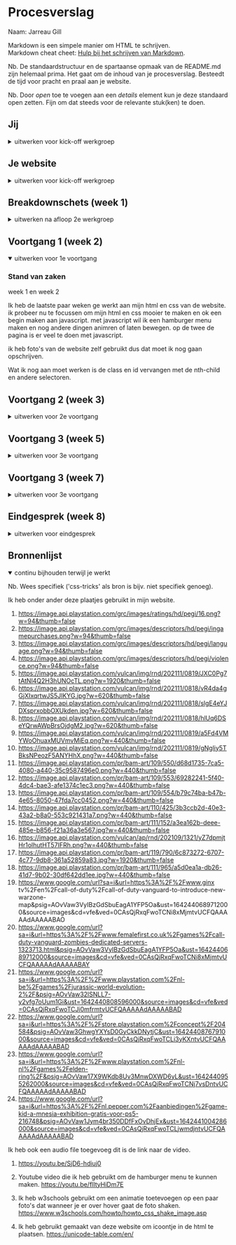 # Procesverslag
Naam: Jarreau Gill

Markdown is een simpele manier om HTML te schrijven.  
Markdown cheat cheet: [Hulp bij het schrijven van Markdown](https://github.com/adam-p/markdown-here/wiki/Markdown-Cheatsheet).

Nb. De standaardstructuur en de spartaanse opmaak van de README.md zijn helemaal prima. Het gaat om de inhoud van je procesverslag. Besteedt de tijd voor pracht en praal aan je website.

Nb. Door *open* toe te voegen aan een *details* element kun je deze standaard open zetten. Fijn om dat steeds voor de relevante stuk(ken) te doen.





## Jij

<details>
<summary>uitwerken voor kick-off werkgroep</summary>

### Auteur:
Jarreau Gill 

#### Je startniveau:
startniveau: ik ben blauw.

#### Je focus:
surefaceplane.
 
</details>





## Je website

<details>
<summary>uitwerken voor kick-off werkgroep</summary>

### Je opdracht:
https://store.playstation.com/nl-nl/pages/latest

#### Screenshot(s) van de eerste pagina (small screen): 
Homepage 
<img src="images/homepagina.jpeg" width="375px" alt="omschrijving van de pagina">

#### Screenshot(s) van de tweede pagina (small screen):
Productpage  
<img src="images/productpagina.jpeg" width="375px" alt="omschrijving van de pagina">
 
</details>



## Breakdownschets (week 1)

<details>
<summary>uitwerken na afloop 2e werkgroep</summary>

### de hele pagina: 
<img src="images/dummy-plaatje.jpg" width="375px" alt="breakdown van de hele pagina">

### dynamisch deel (bijv menu): 
<img src="images/dummy-plaatje.jpg" width="375px" alt="breakdown van een dynamisch deel">

### wellicht nog een dynamisch deel (bijv filter): 
<img src="images/dummy-plaatje.jpg" width="375px" alt="breakdown van nog een dynamisch deel">

</details>





## Voortgang 1 (week 2)

<details open>
<summary>uitwerken voor 1e voortgang</summary>

### Stand van zaken
week 1 en week 2

Ik heb de laatste paar weken ge werkt aan mijn html en css van de website.
ik probeer nu te focussen om mijn html en css mooier te maken en ok een begin maken aan javascript.
met javascript wil ik een hamburger menu maken en nog andere dingen animren of laten bewegen.
op de twee de pagina is er veel te doen met javascript.

ik heb foto's van de website zelf gebruikt dus dat moet ik nog gaan opschrijven.

Wat ik nog aan moet werken is de class en id vervangen met de nth-child en andere selectoren.


</details>


## Voortgang 2 (week 3)

<details>
<summary>uitwerken voor 2e voortgang</summary>

### Stand van zaken
Deze week heb ik aan de productpagina gewerkt en het namaken van de pagina om alles op dezelfde manier te maken.
ik heb ook de css aangepast om de pagina vorm te geven.

Ik moet aangeven welek bronnen ik heb gebruikt voor de website zoals foto's enz.

Voor de rest heb ik niks gedaan met de webiste.

</details>


## Voortgang 3 (week 5)

<details>
<summary>uitwerken voor 3e voortgang</summary>

### Stand van zaken
De week voor de vakantie heb ik niet echt aan de website gewerkt.
In de vakantie heb ik niet echt aan de website gewrkt.
Ik heb wel door middel van volgen van een youtube video de hamburger menu kunnen maken ik zal de bron toevoegen tot mijn bronnen lijst.

</details>

## Voortgang 3 (week 7)

<details>
<summary>uitwerken voor 3e voortgang</summary>

### Stand van zaken
Tijdens de voortgangs gesprek met de docent hebben wij een paar afspraken gemaakt wat er verbeterd moet in de code en wat er nog erbij moet.
Ik moet nog op de surfaceplane werken en 5 states toepassen aan mijn webiste.
Boven dit moet ik nog kleine dingen aan mijn website aanpassen, zoals:
[Monday 4:38 PM] Danny de Vries
    
.Section uit footer
    
.Pixels hier en daar weglaten in css

.Classje weghalen en iets met nth-child doen

.Huisstijl van playstation store iets meer terug laten komen, lettertypes

Ik verder een paar animaties voor de surfaceplaen toegevoegd.
zoals een animatie dat laat een paar van de foto's shaken als je er overheen hovert.

ik heb ook een scroll optie toegevoegd dat als je scrollt verschijnt er een back to top buttun dat het makkelijker maakt om helemaal boven aan de website weer te komen.

Ik heb ook bij de html de scroll-behavior aangepast zodat het smooth gaat en niet te snel.

Ik heb op de homepagina een audio file toegevoegd dat de playstation slogan speelt.
Ik heb ook de hover element op sommige buttons toegepast.



</details>


## Eindgesprek (week 8)

<details>
<summary>uitwerken voor eindgesprek</summary>

### Stand van zaken
hier dit ging goed & dit was lastig (neem ook screenshots op van delen van je website en code)

### Screenshot(s)

hier screenshot(s) van je eindresultaat

</details>





## Bronnenlijst

<details open>
<summary>continu bijhouden terwijl je werkt</summary>

Nb. Wees specifiek ('css-tricks' als bron is bijv. niet specifiek genoeg).

Ik heb onder ander deze plaatjes gebruikt in mijn website.
1. https://image.api.playstation.com/grc/images/ratings/hd/pegi/16.png?w=94&thumb=false
2. https://image.api.playstation.com/grc/images/descriptors/hd/pegi/ingamepurchases.png?w=94&thumb=false
3. https://image.api.playstation.com/grc/images/descriptors/hd/pegi/language.png?w=94&thumb=false
4. https://image.api.playstation.com/grc/images/descriptors/hd/pegi/violence.png?w=94&thumb=false
5. https://image.api.playstation.com/vulcan/img/rnd/202111/0819/JXC0Pg7tAtNl4Q2H3hUNOcTL.png?w=1920&thumb=false
6. https://image.api.playstation.com/vulcan/img/rnd/202111/0818/vR4da4gGjXIxqrtwJS5JlKYG.jpg?w=620&thumb=false
7. https://image.api.playstation.com/vulcan/img/rnd/202111/0818/slgE4eYJDXsprxobbOXUkden.jpg?w=620&thumb=false
8. https://image.api.playstation.com/vulcan/img/rnd/202111/0818/hlUq6DSeYQrwAWpBrsOjdgM2.jpg?w=620&thumb=false
9. https://image.api.playstation.com/vulcan/img/rnd/202111/0819/a5Fd4VMYWoOhuaxMUVmvMiEq.png?w=440&thumb=false
10. https://image.api.playstation.com/vulcan/img/rnd/202111/0819/gNgliy5TBksNPeozF5ANYHhX.png?w=440&thumb=false
11. https://image.api.playstation.com/pr/bam-art/109/550/d68d1735-7ca5-4080-a440-35c9587496e0.png?w=440&thumb=false
12. https://image.api.playstation.com/pr/bam-art/109/553/69282241-5f40-4dc4-bae3-afe1374c1ec3.png?w=440&thumb=false
13. https://image.api.playstation.com/pr/bam-art/109/554/b79c74ba-b47b-4e65-8050-47fda7cc0452.png?w=440&thumb=false
14. https://image.api.playstation.com/pr/bam-art/110/425/3b3ccb2d-40e3-43a2-b8a0-553c921431a7.png?w=440&thumb=false
15. https://image.api.playstation.com/pr/bam-art/111/152/a3ea162b-deee-485e-b856-f21a36a3e567.jpg?w=440&thumb=false
16. https://image.api.playstation.com/vulcan/ap/rnd/202109/1321/yZ7dpmjtHr1olhutHT57IFRh.png?w=440&thumb=false
17. https://image.api.playstation.com/pr/bam-art/119/790/6c873272-6707-4c77-9db8-361a52859a83.jpg?w=1920&thumb=false
18. https://image.api.playstation.com/pr/bam-art/111/965/a5d0ea1a-db26-41d7-9b02-30df642dd1ee.jpg?w=440&thumb=false
19. https://www.google.com/url?sa=i&url=https%3A%2F%2Fwww.ginx tv%2Fen%2Fcall-of-duty%2Fcall-of-duty-vanguard-to-introduce-new-warzone-map&psig=AOvVaw3VyIBzGdSbuEagA1YFP5Oa&ust=1642440689712000&source=images&cd=vfe&ved=0CAsQjRxqFwoTCNi8xMjmtvUCFQAAAAAdAAAAABAO
20. https://www.google.com/url?sa=i&url=https%3A%2F%2Fwww.femalefirst.co.uk%2Fgames%2Fcall-duty-vanguard-zombies-dedicated-servers-1323713.html&psig=AOvVaw3VyIBzGdSbuEagA1YFP5Oa&ust=1642440689712000&source=images&cd=vfe&ved=0CAsQjRxqFwoTCNi8xMjmtvUCFQAAAAAdAAAAABAY
21. https://www.google.com/url?sa=i&url=https%3A%2F%2Fwww.playstation.com%2Fnl-be%2Fgames%2Fjurassic-world-evolution-2%2F&psig=AOvVaw32lSNLL7-y2vfg7oUum1Gi&ust=1642440808596000&source=images&cd=vfe&ved=0CAsQjRxqFwoTCJi0mfrmtvUCFQAAAAAdAAAAABAD
22. https://www.google.com/url?sa=i&url=https%3A%2F%2Fstore.playstation.com%2Fconcept%2F204584&psig=AOvVaw3GhwgYXYsD0GyCkkDNytjC&ust=1642440876791000&source=images&cd=vfe&ved=0CAsQjRxqFwoTCLi3yKXntvUCFQAAAAAdAAAAABAD
22. https://www.google.com/url?sa=i&url=https%3A%2F%2Fwww.playstation.com%2Fnl-nl%2Fgames%2Felden-ring%2F&psig=AOvVaw17X9WKdb8Uv3MnwDXWD6yL&ust=1642440955262000&source=images&cd=vfe&ved=0CAsQjRxqFwoTCNj7vsDntvUCFQAAAAAdAAAAABAD
23. https://www.google.com/url?sa=i&url=https%3A%2F%2Fnl.pepper.com%2Faanbiedingen%2Fgame-kid-a-mnesia-exhibition-gratis-voor-ps5-216748&psig=AOvVaw1Jym4br350DDfFxOvDhjEx&ust=1642441004286000&source=images&cd=vfe&ved=0CAsQjRxqFwoTCLjwmdjntvUCFQAAAAAdAAAAABAD


Ik heb ook een audio file toegevoeg dit is de link naar de video.
1. https://youtu.be/SjD6-hdiuj0

1. Youtube video die ik heb gebruikt om de hamburger menu te kunnen maken. https://youtu.be/flItyHiDm7E
2. Ik heb w3schools gebruikt om een animatie toetevoegen op een paar foto's dat wanneer je er over hover gaat de foto shaken. https://www.w3schools.com/howto/howto_css_shake_image.asp
3. Ik heb gebruikt gemaakt van deze website om icoontje in de html te plaatsen. https://unicode-table.com/en/

</details>